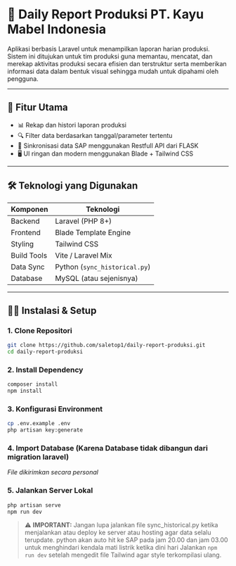 # 🧾 Daily Report Produksi PT. Kayu Mabel Indonesia

Aplikasi berbasis Laravel untuk menampilkan laporan harian produksi. Sistem ini ditujukan untuk tim produksi guna memantau, mencatat, dan merekap aktivitas produksi secara efisien dan terstruktur serta memberikan informasi data dalam bentuk visual sehingga mudah untuk dipahami oleh pengguna.

---

## 🚀 Fitur Utama

- 📊 Rekap dan histori laporan produksi
- 🔍 Filter data berdasarkan tanggal/parameter tertentu
- 📂 Sinkronisasi data SAP menggunakan Restfull API dari FLASK
- 🖥️ UI ringan dan modern menggunakan Blade + Tailwind CSS

---

## 🛠️ Teknologi yang Digunakan

| Komponen         | Teknologi                           |
|------------------|-------------------------------------|
| Backend          | Laravel (PHP 8+)                    |
| Frontend         | Blade Template Engine               |
| Styling          | Tailwind CSS                        |
| Build Tools      | Vite / Laravel Mix                  |
| Data Sync        | Python (`sync_historical.py`)       |
| Database         | MySQL (atau sejenisnya)             |

---

## 🧑‍💻 Instalasi & Setup

### 1. Clone Repositori

```bash
git clone https://github.com/saletop1/daily-report-produksi.git
cd daily-report-produksi
```

### 2. Install Dependency
```bash
composer install
npm install
```

### 3. Konfigurasi Environment
```bash
cp .env.example .env
php artisan key:generate
```

### 4. Import Database (Karena Database tidak dibangun dari migration laravel)

_File dikirimkan secara personal_

### 5. Jalankan Server Lokal
```bash
php artisan serve
npm run dev
```

> ⚠️ **IMPORTANT:** Jangan lupa jalankan file sync_historical.py ketika menjalankan atau deploy ke server atau hosting agar data selalu terupdate.
> python akan auto hit ke SAP pada jam 20.00 dan jam 03.00 untuk menghindari kendala mati listrik ketika dini hari 
> Jalankan `npm run dev` setelah mengedit file Tailwind agar style terkompilasi ulang.